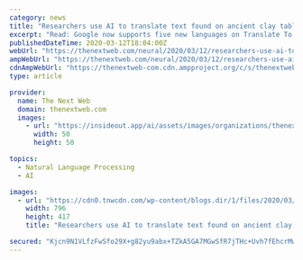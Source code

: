 ```yaml
---
category: news
title: "Researchers use AI to translate text found on ancient clay tablets"
excerpt: "Read: Google now supports five new languages on Translate To build the model, they’re training it on more than 6,000 annotated images from the Persepolis Fortification Archive. This will teach the system to read tablets in the collection that have never been analyzed before. They believe the system could uncover new secrets about Achaemenid ..."
publishedDateTime: 2020-03-12T18:04:00Z
webUrl: "https://thenextweb.com/neural/2020/03/12/researchers-use-ai-to-translate-text-found-on-ancient-clay-tablets/"
ampWebUrl: "https://thenextweb.com/neural/2020/03/12/researchers-use-ai-to-translate-text-found-on-ancient-clay-tablets/amp/"
cdnAmpWebUrl: "https://thenextweb-com.cdn.ampproject.org/c/s/thenextweb.com/neural/2020/03/12/researchers-use-ai-to-translate-text-found-on-ancient-clay-tablets/amp/"
type: article

provider:
  name: The Next Web
  domain: thenextweb.com
  images:
    - url: "https://insideout.app/ai/assets/images/organizations/thenextweb.com-50x50.jpg"
      width: 50
      height: 50

topics:
  - Natural Language Processing
  - AI

images:
  - url: "https://cdn0.tnwcdn.com/wp-content/blogs.dir/1/files/2020/03/Untitled-design19-796x417.png"
    width: 796
    height: 417
    title: "Researchers use AI to translate text found on ancient clay tablets"

secured: "Kjcn9N1VLfzFwSfo29X+g82yu9abx+TZkA5GA7MGwSfR7jTHc+Uvh7fEhcrMw214UBCFOlyO94Cms3g5Qtg59nzGBjFJn3AB8lV/14vyxe64RvYjYTn1P0Ci2FUrytO00mfcx9orvlJXnJHgZ9AcVw39SUUQ3CdrnYTKqquh0RwkIMRaUxJzKfNidFdgEJDHLcrkHkwCbTP/I/x+Qzy7ODE48TXe/B3+zkHVYtgIlIhLsBG2fvYaWqYdHdC+dZY5gXNTILgAjKlhTy6K0JHsiXEJrm9qW0aJoN4CMzLxInEJ9uGavhoxTdZ8VbLqrxVG1bFrJ4kcDm6xGqKVKtKqQfxe/xSr4BraBTOoBJOWQ6BURS7I8yxeh1KmruX949sOGFCqp66drJbl9CPXefR4/mIKcQ6H0ESBnmMSURL7TDWe2cQQFgN6EfBBxYLQqqupbTQQF/BsuTDlDy4Mczp4TNlOF+hrmcqHY7aXn+EXTqA=;HfVxeWet4ORr2Frmyi7lTg=="
---
```


